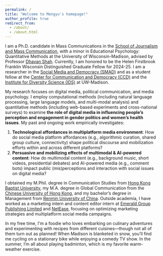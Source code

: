 ```yaml
---
permalink: /
title: "Welcome to Mengyu's homepage!"
author_profile: true
redirect_from: 
  - /about/
  - /about.html
---
```


I am a Ph.D. candidate in Mass Communications in the [School of Journalism and Mass Communication](https://journalism.wisc.edu/), with a minor in Educational Psychology: Quantitative Methods at the University of Wisconsin-Madison, advised by Professor [Dhavan Shah](https://journalism.wisc.edu/news/staff/dhavan-v-shah/). Currently, I am honored to be the Helen Firstbrook Franklin Wisconsin Distinguished Graduate Fellow for 2024-25. I am a researcher in the [Social Media and Democracy (SMAD)](https://mcrc.journalism.wisc.edu/groups/smad/) and as a student fellow at the [Center for Communication and Democracy (CCD)](https://ccd.journalism.wisc.edu/) and the [Institute for Diversity Science (IDS)](https://ids.wisc.edu/) at UW-Madison.

My research focuses on digital media, political communication, and media psychology. I employ computational methods (including natural language processing, large language models, and multi-modal analysis) and quantitative methods (including web-based experiments and cross-national surveys) to examine <b>the role of digital media in influencing people’s perception and engagement in gender politics and women’s health issues</b>. My past and ongoing work empirically investigates:

1. <b>Technological affordances in multiplatform media environment</b>: How do social media platform affordances (e.g., algorithmic curation, shared group culture, connectivity) shape political discourse and mobilization efforts within and across different platforms?
2. <b>Persuasive and mobilizing effects of multimodal & AI-powered content</b>: How do multimodal content (e.g., background music, short videos, presidential debates) and AI-powered media (e.g., comment bots) impact public (mis)perceptions and interaction with social issues on digital media?

I obtained my M.Phil. degree in Communication Studies from [Hong Kong Baptist University](https://www.comm.hkbu.edu.hk/comd-www/english/front/index.htm), my M.A. degree in Global Communication from the [Chinese University of Hong Kong](https://www.com.cuhk.edu.hk/), and my bachelor’s degree in Management from [Renmin University of China](https://en.ruc.edu.cn/). Outside academia, I have worked as a marketing intern and content editor intern at [Emerald Group Publishing Limited](https://www.emeraldgrouppublishing.com/) and [NetEase](https://news.163.com/world/index.html), focusing on optimizing marketing strategies and multiplatform social media campaigns.

In my free time, I'm a foodie who loves embarking on culinary adventures and experimenting with recipes from different cuisines—though not all of them turn out as planned! When Madison is blanketed in snow, you’ll find me cycling on a stationary bike while enjoying a comedy TV show. In the summer, I’m all about playing badminton, which is my favorite warm-weather exercise.
